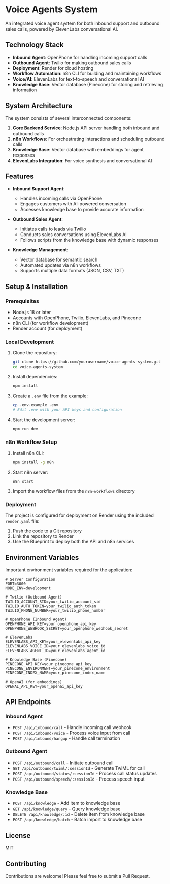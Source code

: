 # Voice Agents System

An integrated voice agent system for both inbound support and outbound sales calls, powered by ElevenLabs conversational AI.

## Technology Stack

- **Inbound Agent**: OpenPhone for handling incoming support calls
- **Outbound Agent**: Twilio for making outbound sales calls
- **Deployment**: Render for cloud hosting
- **Workflow Automation**: n8n CLI for building and maintaining workflows
- **Voice/AI**: ElevenLabs for text-to-speech and conversational AI
- **Knowledge Base**: Vector database (Pinecone) for storing and retrieving information

## System Architecture

The system consists of several interconnected components:

1. **Core Backend Service**: Node.js API server handling both inbound and outbound calls
2. **n8n Workflows**: For orchestrating interactions and scheduling outbound calls
3. **Knowledge Base**: Vector database with embeddings for agent responses
4. **ElevenLabs Integration**: For voice synthesis and conversational AI

## Features

- **Inbound Support Agent**:
  - Handles incoming calls via OpenPhone
  - Engages customers with AI-powered conversation
  - Accesses knowledge base to provide accurate information

- **Outbound Sales Agent**:
  - Initiates calls to leads via Twilio
  - Conducts sales conversations using ElevenLabs AI
  - Follows scripts from the knowledge base with dynamic responses

- **Knowledge Management**:
  - Vector database for semantic search
  - Automated updates via n8n workflows
  - Supports multiple data formats (JSON, CSV, TXT)

## Setup & Installation

### Prerequisites

- Node.js 18 or later
- Accounts with OpenPhone, Twilio, ElevenLabs, and Pinecone
- n8n CLI (for workflow development)
- Render account (for deployment)

### Local Development

1. Clone the repository:
   ```bash
   git clone https://github.com/yourusername/voice-agents-system.git
   cd voice-agents-system
   ```

2. Install dependencies:
   ```bash
   npm install
   ```

3. Create a `.env` file from the example:
   ```bash
   cp .env.example .env
   # Edit .env with your API keys and configuration
   ```

4. Start the development server:
   ```bash
   npm run dev
   ```

### n8n Workflow Setup

1. Install n8n CLI:
   ```bash
   npm install -g n8n
   ```

2. Start n8n server:
   ```bash
   n8n start
   ```

3. Import the workflow files from the `n8n-workflows` directory

### Deployment

The project is configured for deployment on Render using the included `render.yaml` file:

1. Push the code to a Git repository
2. Link the repository to Render
3. Use the Blueprint to deploy both the API and n8n services

## Environment Variables

Important environment variables required for the application:

```
# Server Configuration
PORT=3000
NODE_ENV=development

# Twilio (Outbound Agent)
TWILIO_ACCOUNT_SID=your_twilio_account_sid
TWILIO_AUTH_TOKEN=your_twilio_auth_token
TWILIO_PHONE_NUMBER=your_twilio_phone_number

# OpenPhone (Inbound Agent)
OPENPHONE_API_KEY=your_openphone_api_key
OPENPHONE_WEBHOOK_SECRET=your_openphone_webhook_secret

# ElevenLabs
ELEVENLABS_API_KEY=your_elevenlabs_api_key
ELEVENLABS_VOICE_ID=your_elevenlabs_voice_id
ELEVENLABS_AGENT_ID=your_elevenlabs_agent_id

# Knowledge Base (Pinecone)
PINECONE_API_KEY=your_pinecone_api_key
PINECONE_ENVIRONMENT=your_pinecone_environment
PINECONE_INDEX_NAME=your_pinecone_index_name

# OpenAI (for embeddings)
OPENAI_API_KEY=your_openai_api_key
```

## API Endpoints

### Inbound Agent

- `POST /api/inbound/call` - Handle incoming call webhook
- `POST /api/inbound/voice` - Process voice input from call
- `POST /api/inbound/hangup` - Handle call termination

### Outbound Agent

- `POST /api/outbound/call` - Initiate outbound call
- `GET /api/outbound/twiml/:sessionId` - Generate TwiML for call
- `POST /api/outbound/status/:sessionId` - Process call status updates
- `POST /api/outbound/speech/:sessionId` - Process speech input

### Knowledge Base

- `POST /api/knowledge` - Add item to knowledge base
- `GET /api/knowledge/query` - Query knowledge base
- `DELETE /api/knowledge/:id` - Delete item from knowledge base
- `POST /api/knowledge/batch` - Batch import to knowledge base

## License

MIT

## Contributing

Contributions are welcome! Please feel free to submit a Pull Request. 